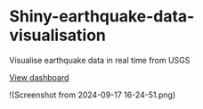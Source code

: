 # Shiny-earthquake-data-visualisation
Visualise earthquake data in real time from USGS

[View dashboard](https://jojorabbit111.shinyapps.io/earthquakes_visualisation_with_shiny/)

!(Screenshot from 2024-09-17 16-24-51.png)
